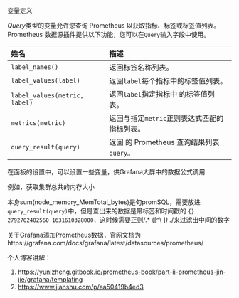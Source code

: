 变量定义



*Query*类型的变量允许您查询 Prometheus 以获取指标、标签或标签值列表。Prometheus 数据源插件提供以下功能，您可以在`Query`输入字段中使用。

| 姓名                          | 描述                                         |
| :---------------------------- | :------------------------------------------- |
| `label_names()`               | 返回标签名称列表。                           |
| `label_values(label)`         | 返回`label`每个指标中的标签值列表。          |
| `label_values(metric, label)` | 返回`label`指定指标中 的标签值列表。         |
| `metrics(metric)`             | 返回与指定`metric`正则表达式匹配的指标列表。 |
| `query_result(query)`         | 返回 的 Prometheus 查询结果列表`query`。     |

在面板的设置中，可以设置一些变量，供Grafana大屏中的数据公式调用



例如，获取集群总共的内存大小



本身sum(node_memory_MemTotal_bytes)是句promSQL，需要放进`query_result(query)`中，但是查出来的数据是带标签和时间戳的  `{} 2792702402560 1631610328000`，这时候需要正则/.* ([^\ ]*) .*/来过滤出中间的数字



关于Grafana添加Prometheus数据，官网文档为https://grafana.com/docs/grafana/latest/datasources/prometheus/

个人博客讲解：

1. https://yunlzheng.gitbook.io/prometheus-book/part-ii-prometheus-jin-jie/grafana/templating
2. https://www.jianshu.com/p/aa50419b4ed3

